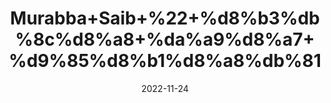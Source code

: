 ---
title: 'Murabba+Saib+%22+%d8%b3%db%8c%d8%a8+%da%a9%d8%a7+%d9%85%d8%b1%d8%a8%db%81'
date: '2022-11-24' 
metatag: '' 
inventory: '0' 
draft: false 
# meta description 
shortDescripton: 'Apple+Preserve%22++It+strengthens+teeth%2c+produces+more+saliva%2c+and+reduces+tooth+decay..'
description: 'Preserves+%d9%85%d8%b1%d8%a8%db%81+%d8%a7%da%86%d8%a7%d8%b1'
longdescription: ''
tags: ''
brand: ''
subCategory: ''
unit: '250 gm-Pk'
sellCount: '0'
featured: False
# product Price
price: '150.0'
# Product Short Description
shortDescription: 'Apple+Preserve%22++It+strengthens+teeth%2c+produces+more+saliva%2c+and+reduces+tooth+decay..'
productID: '5F95DF5D-373C-ED11-996A-005056B3A416'
type: 'products'
category: 'Preserves+%d9%85%d8%b1%d8%a8%db%81+%d8%a7%da%86%d8%a7%d8%b1' 
thumnailproduct: 'https://eraconnect.blob.core.windows.net/product-images/aminsaddiquidawakhana/84f9adfe-937b-459f-99f9-008d7362e7a6.webp' 
images:
  - image: 'https://eraconnect.blob.core.windows.net/product-images/aminsaddiquidawakhana/84f9adfe-937b-459f-99f9-008d7362e7a6.webp'  
Variants:
---